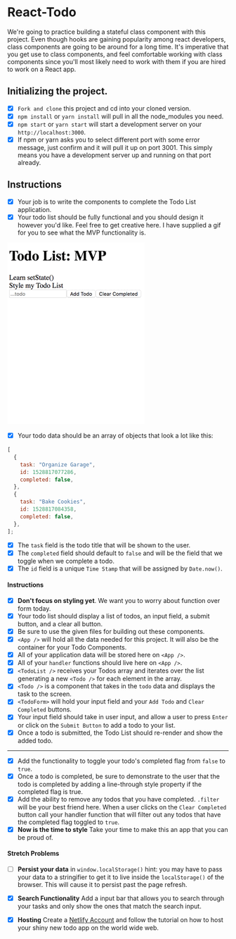 # React-Todo

We're going to practice building a stateful class component with this project. Even though hooks are gaining popularity among react developers, class components are going to be around for a long time. It's imperative that you get use to class components, and feel comfortable working with class components since you'll most likely need to work with them if you are hired to work on a React app.

## Initializing the project.

- [x] `Fork and clone` this project and cd into your cloned version.
- [x] `npm install` or `yarn install` will pull in all the node_modules you need.
- [x] `npm start` or `yarn start` will start a development server on your `http://localhost:3000`.
- [x] If npm or yarn asks you to select different port with some error message, just confirm and it will pull it up on port 3001. This simply means you have a development server up and running on that port already.

## Instructions

- [x] Your job is to write the components to complete the Todo List application.
- [x] Your todo list should be fully functional and you should design it however you'd like. Feel free to get creative here. I have supplied a gif for you to see what the MVP functionality is.

![Todo App MVP](todo.gif)

- [x] Your todo data should be an array of objects that look a lot like this:

```js
[
  {
    task: "Organize Garage",
    id: 1528817077286,
    completed: false,
  },
  {
    task: "Bake Cookies",
    id: 1528817084358,
    completed: false,
  },
];
```

- [x] The `task` field is the todo title that will be shown to the user.
- [x] The `completed` field should default to `false` and will be the field that we toggle when we complete a todo.
- [x] The `id` field is a unique `Time Stamp` that will be assigned by `Date.now()`.

#### Instructions

- [x] **Don't focus on styling yet**. We want you to worry about function over form today.
- [x] Your todo list should display a list of todos, an input field, a submit button, and a clear all button.
- [x] Be sure to use the given files for building out these components.
- [x] `<App />` will hold all the data needed for this project. It will also be the container for your Todo Components.
- [x] All of your application data will be stored here on `<App />`.
- [x] All of your `handler` functions should live here on `<App />`.
- [x] `<TodoList />` receives your Todos array and iterates over the list generating a new `<Todo />` for each element in the array.
- [x] `<Todo />` is a component that takes in the `todo` data and displays the task to the screen.
- [x] `<TodoForm>` will hold your input field and your `Add Todo` and `Clear Completed` buttons.
- [x] Your input field should take in user input, and allow a user to press `Enter` or click on the `Submit Button` to add a todo to your list.
- [x] Once a todo is submitted, the Todo List should re-render and show the added todo.

---

- [x] Add the functionality to toggle your todo's completed flag from `false` to `true`.
- [x] Once a todo is completed, be sure to demonstrate to the user that the todo is completed by adding a line-through style property if the completed flag is true.
- [x] Add the ability to remove any todos that you have completed. `.filter` will be your best friend here. When a user clicks on the `Clear Completed` button call your handler function that will filter out any todos that have the completed flag toggled to `true`.
- [x] **Now is the time to style** Take your time to make this an app that you can be proud of.

#### Stretch Problems

- [ ] **Persist your data** in `window.localStorage()` hint: you may have to pass your data to a stringifier to get it to live inside the `localStorage()` of the browser. This will cause it to persist past the page refresh.

- [x] **Search Functionality** Add a input bar that allows you to search through your tasks and only show the ones that match the search input.

- [x] **Hosting** Create a [Netlify Account](https://www.netlify.com/) and follow the tutorial on how to host your shiny new todo app on the world wide web.
